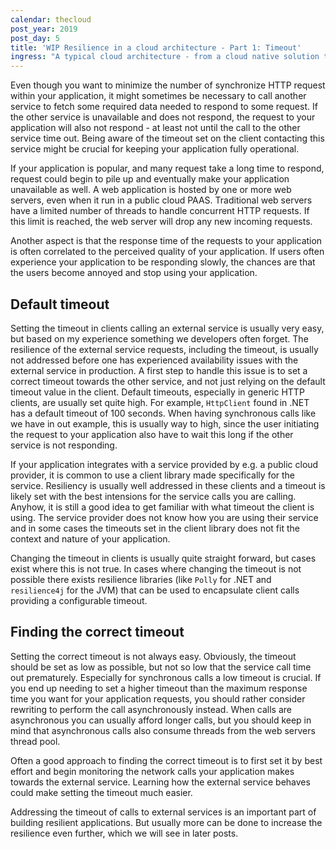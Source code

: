 ```yaml
---
calendar: thecloud
post_year: 2019
post_day: 5
title: 'WIP Resilience in a cloud architecture - Part 1: Timeout'
ingress: "A typical cloud architecture - from a cloud native solution to a public cloud solution - consist of multiple connected services. Some of these services are under your control, others are third-party services. Anyhow, these services communicate with each other, and depend on each other's availability.\r\n\r\nWhen your application integrates with another service - your application must handle erroneous behavior from the service. This includes that the service responds slower than expected, single requests are dropped, or the entire service is unavailable."
---
```

Even though you want to minimize the number of synchronize HTTP request within your application, it might sometimes be necessary to call another service to fetch some required data needed to respond to some request. If the other service is unavailable and does not respond, the request to your application will also not respond - at least not until the call to the other service time out. Being aware of the timeout set on the client contacting this service might be crucial for keeping your application fully operational.

If your application is popular, and many request take a long time to respond, request could begin to pile up and eventually make your application unavailable as well. A web application is hosted by one or more web servers, even when it run in a public cloud PAAS. Traditional web servers have a limited number of threads to handle concurrent HTTP requests. If this limit is reached, the web server will drop any new incoming requests.

Another aspect is that the response time of the requests to your application is often correlated to the perceived quality of your application. If users often experience your application to be responding slowly, the chances are that the users become annoyed and stop using your application.

## Default timeout

Setting the timeout in clients calling an external service is usually very easy, but based on my experience something we developers often forget. The resilience of the external service requests, including the timeout, is usually not addressed before one has experienced availability issues with the external service in production. A first step to handle this issue is to set a correct timeout towards the other service, and not just relying on the default timeout value in the client. Default timeouts, especially in generic HTTP clients, are usually set quite high. For example, `HttpClient` found in .NET has a default timeout of 100 seconds. When having synchronous calls like we have in out example, this is usually way to high, since the user initiating the request to your application also have to wait this long if the other service is not responding.

If your application integrates with a service provided by e.g. a public cloud provider, it is common to use a client library made specifically for the service. Resiliency is usually well addressed in these clients and a timeout is likely set with the best intensions for the service calls you are calling. Anyhow, it is still a good idea to get familiar with what timeout the client is using. The service provider does not know how you are using their service and in some cases the timeouts set in the client library does not fit the context and nature of your application.

Changing the timeout in clients is usually quite straight forward, but cases exist where this is not true. In cases where changing the timeout is not possible there exists resilience libraries (like `Polly` for .NET and `resilience4j` for the JVM) that can be used to encapsulate client calls providing a configurable timeout.

## Finding the correct timeout

Setting the correct timeout is not always easy. Obviously, the timeout should be set as low as possible, but not so low that the service call time out prematurely. Especially for synchronous calls a low timeout is crucial. If you end up needing to set a higher timeout than the maximum response time you want for your application requests, you should rather consider rewriting to perform the call asynchronously instead. When calls are asynchronous you can usually afford longer calls, but you should keep in mind that asynchronous calls also consume threads from the web servers thread pool.

Often a good approach to finding the correct timeout is to first set it by best effort and begin monitoring the network calls your application makes towards the external service. Learning how the external service behaves could make setting the timeout much easier.

Addressing the timeout of calls to external services is an important part of building resilient applications. But usually more can be done to increase the resilience even further, which we will see in later posts.
